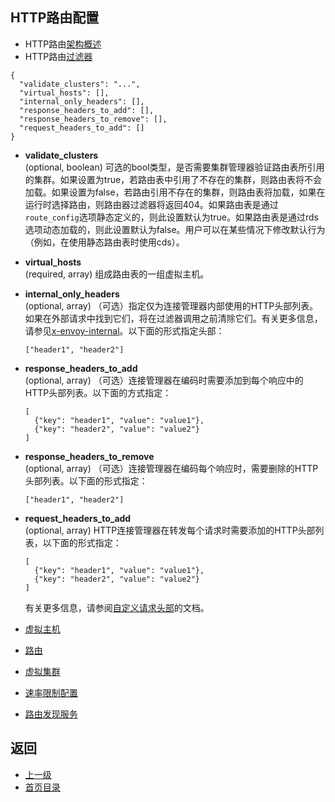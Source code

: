 ## HTTP路由配置

- HTTP路由[架构概述](../Introduction/Architectureoverview/HTTProuting.md)
- HTTP路由[过滤器](../Configurationreference/HTTPfilters/Router.md)


```
{
  "validate_clusters": "...",
  "virtual_hosts": [],
  "internal_only_headers": [],
  "response_headers_to_add": [],
  "response_headers_to_remove": [],
  "request_headers_to_add": []
}
```
- **validate_clusters**<br />
	(optional, boolean) 可选的bool类型，是否需要集群管理器验证路由表所引用的集群。如果设置为true，若路由表中引用了不存在的集群，则路由表将不会加载。如果设置为false，若路由引用不存在的集群，则路由表将加载，如果在运行时选择路由，则路由器过滤器将返回404。如果路由表是通过`route_config`选项静态定义的，则此设置默认为true。如果路由表是通过rds选项动态加载的，则此设置默认为false。用户可以在某些情况下修改默认行为（例如，在使用静态路由表时使用cds）。

- **virtual_hosts**<br />
	(required, array) 组成路由表的一组虚拟主机。

- **internal_only_headers**<br />
	(optional, array) （可选）指定仅为连接管理器内部使用的HTTP头部列表。如果在外部请求中找到它们，将在过滤器调用之前清除它们。有关更多信息，请参见[x-envoy-internal](../Configurationreference/HTTPconnectionmanager/HTTPheadermanipulation.md#x-envoy-internal)。以下面的形式指定头部：
    ```
    ["header1", "header2"]
    ```

- **response_headers_to_add**<br />
	(optional, array) （可选）连接管理器在编码时需要添加到每个响应中的HTTP头部列表。以下面的方式指定：
    ```
    [
      {"key": "header1", "value": "value1"},
      {"key": "header2", "value": "value2"}
    ]
    ```

- **response_headers_to_remove**<br />
	(optional, array) （可选）连接管理器在编码每个响应时，需要删除的HTTP头部列表。以下面的形式指定：
    ```
    ["header1", "header2"]
    ```

- **request_headers_to_add**<br />
	(optional, array) HTTP连接管理器在转发每个请求时需要添加的HTTP头部列表，以下面的形式指定：
    ```
    [
      {"key": "header1", "value": "value1"},
      {"key": "header2", "value": "value2"}
    ]
    ```
    有关更多信息，请参阅[自定义请求头部](../Configurationreference/HTTPconnectionmanager/HTTPheadermanipulation.md)的文档。

- [虚拟主机](HTTPRouteconfiguration/Virtualhost.md)
- [路由](HTTPRouteconfiguration/Route.md)
- [虚拟集群](HTTPRouteconfiguration/Virtualcluster.md)
- [速率限制配置](HTTPRouteconfiguration/Ratelimitconfiguration.md)
- [路由发现服务](HTTPRouteconfiguration/RoutediscoveryserviceRDS.md)

## 返回
- [上一级](../v1APIreference.md)
- [首页目录](../README.md)


